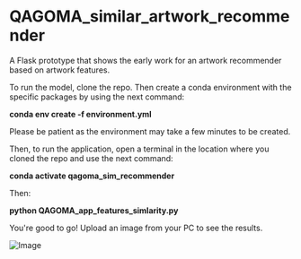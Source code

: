 # QAGOMA_similar_artwork_recommender
A Flask prototype that shows the early work for an artwork recommender based on artwork features. 

To run the model, clone the repo. Then create a conda environment with the specific packages by using the next command:

**conda env create -f environment.yml**

Please be patient as the environment may take a few minutes to be created.

Then, to run the application, open a terminal in the location where you cloned the repo and use the next command:

**conda activate qagoma_sim_recommender**

Then:

**python QAGOMA_app_features_simlarity.py**

You're good to go! Upload an image from your PC to see the results.

![Image](https://github.com/jorgpg5/QAGOMA_img_classif_prototype/blob/main/assets/results_example.jpg)
